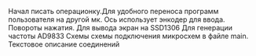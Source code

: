 Начал писать операционку.Для удобного переноса программ пользователя на другой мк.
Ось использует энкодер для ввода. Повороты нажатия.
Для вывода экран на SSD1306
Для генерации частоты AD9833
Схемы схемы подключения микросхем в файле main. Текстовое описание соединений

